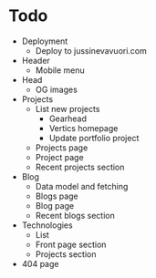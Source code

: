 # Todo

- Deployment
  - Deploy to jussinevavuori.com
- Header
  - Mobile menu
- Head
  - OG images
- Projects
  - List new projects
    - Gearhead
    - Vertics homepage
    - Update portfolio project
  - Projects page
  - Project page
  - Recent projects section
- Blog
  - Data model and fetching
  - Blogs page
  - Blog page
  - Recent blogs section
- Technologies
  - List
  - Front page section
  - Projects section
- 404 page
